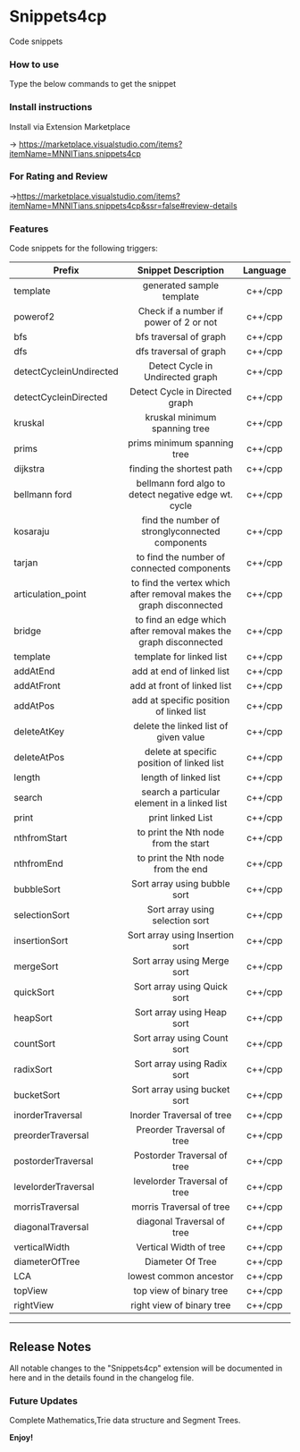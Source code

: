 # Snippets4cp
Code snippets

### How to use

Type the below commands to get the snippet

### Install instructions

Install via Extension Marketplace

-> https://marketplace.visualstudio.com/items?itemName=MNNITians.snippets4cp

### For Rating and Review
->https://marketplace.visualstudio.com/items?itemName=MNNITians.snippets4cp&ssr=false#review-details

### Features

Code snippets for the following triggers:

| Prefix      |                Snippet Description                |                        Language                        |
| ----------- | :-----------------------------------------------: | :----------------------------------------------------: |
| template    |              generated sample template               |            c++/cpp           |
| powerof2    |        Check if a number if power of 2 or not        |            c++/cpp            |
| bfs         |              bfs traversal of graph                |            c++/cpp        |
| dfs         |             dfs traversal of graph      |            c++/cpp              |
| detectCycleinUndirected       |          Detect Cycle in Undirected graph           |            c++/cpp           |
| detectCycleinDirected      |             Detect Cycle in Directed graph               |            c++/cpp             |
| kruskal       |                kruskal minimum spanning tree                 |            c++/cpp                  |
| prims         |           prims minimum spanning tree           |            c++/cpp                 |
| dijkstra        |          finding the shortest path             |            c++/cpp                  |
| bellmann ford     | bellmann ford algo to detect negative edge wt. cycle |            c++/cpp               |
| kosaraju        |              find the number of stronglyconnected components                |            c++/cpp                  |
| tarjan      |                    to find the number of connected components                    |            c++/cpp                   |
| articulation_point        |             to find the vertex which after removal makes the graph disconnected               |            c++/cpp  |
| bridge  |          to find an edge which after removal makes the graph disconnected           |            c++/cpp  |
| template |      template for linked list                |            c++/cpp  |
| addAtEnd       |     add at end of linked list     |            c++/cpp  |
| addAtFront      |    add at front of linked list     |            c++/cpp  |
| addAtPos       |     add at specific position of linked list     |            c++/cpp  |
| deleteAtKey       |     delete the linked list of given value    |            c++/cpp  |
| deleteAtPos       |     delete at specific position of linked list    |            c++/cpp  |
| length       |     length of linked list     |            c++/cpp  |
| search       |     search a particular element in a linked list    |            c++/cpp  |
| print       |    print linked List    |            c++/cpp  |
| nthfromStart       |    to print the Nth node from the start    |            c++/cpp  |
| nthfromEnd       |    to print the Nth node from the end    |            c++/cpp  |
| bubbleSort      |  Sort array using bubble sort   |            c++/cpp  |
| selectionSort       |   Sort array using selection sort    |            c++/cpp  |
| insertionSort      |   Sort array using Insertion sort   |            c++/cpp  |
| mergeSort       |    Sort array using Merge sort    |            c++/cpp  |
| quickSort       |    Sort array using Quick sort    |            c++/cpp  |
| heapSort       |    Sort array using Heap sort    |            c++/cpp  |
| countSort       |    Sort array using Count sort    |            c++/cpp  |
| radixSort       |    Sort array using Radix sort    |            c++/cpp  |
| bucketSort       |    Sort array using bucket sort  |            c++/cpp  |
| inorderTraversal       |    Inorder Traversal of tree  |            c++/cpp  |
| preorderTraversal       |    Preorder Traversal of tree  |            c++/cpp  |
| postorderTraversal       |    Postorder Traversal of tree  |            c++/cpp  |
| levelorderTraversal       |    levelorder Traversal of tree  |            c++/cpp  |
| morrisTraversal       |    morris Traversal of tree  |            c++/cpp  |
| diagonalTraversal       |    diagonal Traversal of tree  |            c++/cpp  |
| verticalWidth       |    Vertical Width of tree  |            c++/cpp  |
| diameterOfTree       |    Diameter Of Tree  |            c++/cpp  |
| LCA       |   lowest common ancestor  |            c++/cpp  |
| topView      |   top view of binary tree  |            c++/cpp  |
| rightView       |   right view of binary tree  |            c++/cpp  |

---
## Release Notes

All notable changes to the "Snippets4cp" extension will be documented in here and in the details found in the changelog file.

### Future Updates

Complete Mathematics,Trie data structure and Segment Trees.

**Enjoy!**

